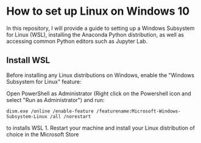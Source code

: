 # How to set up Linux on Windows 10

In this repository, I will provide a guide to setting up a Windows Subsystem for Linux (WSL),
installing the Anaconda Python distribution, as well as accessing common Python editors such as Jupyter Lab.

## Install WSL

Before installing any Linux distributions on Windows, enable the "Windows Subsystem for Linux" feature:

Open PowerShell as Administrator (Right click on the Powershell icon and select "Run as Administrator") and run:

```dism.exe /online /enable-feature /featurename:Microsoft-Windows-Subsystem-Linux /all /norestart```

to installs WSL 1. Restart your machine and install your Linux distribution of choice in the Microsoft Store
